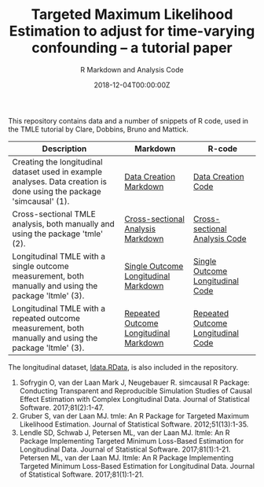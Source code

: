 ﻿---
title: 'Targeted Maximum Likelihood Estimation to adjust for time-varying confounding – a tutorial paper'
subtitle: 'R Markdown and Analysis Code'
summary: R Markdown and Analysis Code
authors:
- admin
tags:
- Tutorial paper
- Causal inference
categories: []
date: "2018-12-04T00:00:00Z"
lastmod: "2018-12-03T00:00:00Z"
featured: false
draft: false
image:
  placement: 2
  caption: ""
  focal_point: ""
  preview_only: false
projects:
- causal-inference
---

This repository contains data and a number of snippets of R code, used in the TMLE tutorial by Clare, Dobbins, Bruno and Mattick.

| Description | Markdown | R-code |
| --- | --- | --- |
| Creating the longitudinal dataset used in example analyses. Data creation is done using the package 'simcausal' (1). | [Data Creation Markdown](https://philipclare.github.io/tmletutorial/Markdown/data-creation.nb.html) | [Data Creation Code](Code/data-creation.R) |
| Cross-sectional TMLE analysis, both manually and using the package 'tmle' (2). | [Cross-sectional Analysis Markdown](https://philipclare.github.io/tmletutorial/Markdown/cross-sectional.nb.html) | [Cross-sectional Analysis Code](Code/cross-sectional.R) |
| Longitudinal TMLE with a single outcome measurement, both manually and using the package 'ltmle' (3). | [Single Outcome Longitudinal Markdown](https://philipclare.github.io/tmletutorial/Markdown/long-single-y.nb.html) | [Single Outcome Longitudinal Code](Code/long-single-y.R) |
| Longitudinal TMLE with a repeated outcome measurement, both manually and using the package 'ltmle' (3). | [Repeated Outcome Longitudinal Markdown](https://philipclare.github.io/tmletutorial/Markdown/long-repeated-y.nb.html) | [Repeated Outcome Longitudinal Code](Code/long-repeated-y.R) |

The longitudinal dataset, [ldata.RData](/ldata.RData), is also included in the repository.

1. Sofrygin O, van der Laan Mark J, Neugebauer R. simcausal R Package: Conducting Transparent and Reproducible Simulation Studies of Causal Effect Estimation with Complex Longitudinal Data. Journal of Statistical Software. 2017;81(2):1-47.
2. Gruber S, van der Laan MJ. tmle: An R Package for Targeted Maximum Likelihood Estimation. Journal of Statistical Software. 2012;51(13):1-35.
3. Lendle SD, Schwab J, Petersen ML, van der Laan MJ. ltmle: An R Package Implementing Targeted Minimum Loss-Based Estimation for Longitudinal Data. Journal of Statistical Software. 2017;81(1):1-21.
 Petersen ML, van der Laan MJ. ltmle: An R Package Implementing Targeted Minimum Loss-Based Estimation for Longitudinal Data. Journal of Statistical Software. 2017;81(1):1-21.

